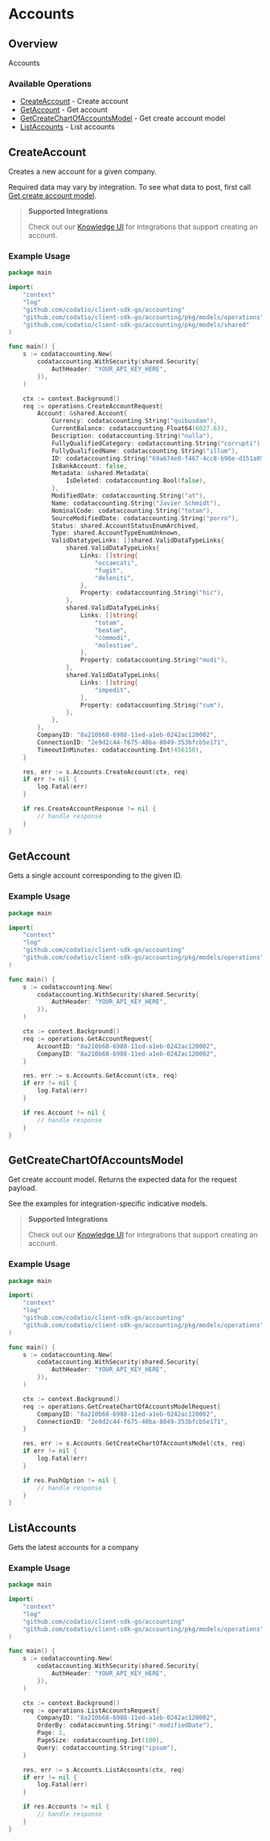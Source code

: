 # Accounts

## Overview

Accounts

### Available Operations

* [CreateAccount](#createaccount) - Create account
* [GetAccount](#getaccount) - Get account
* [GetCreateChartOfAccountsModel](#getcreatechartofaccountsmodel) - Get create account model
* [ListAccounts](#listaccounts) - List accounts

## CreateAccount

Creates a new account for a given company.

Required data may vary by integration. To see what data to post, first call [Get create account model](https://docs.codat.io/accounting-api#/operations/get-create-chartOfAccounts-model).

> **Supported Integrations**
> 
> Check out our [Knowledge UI](https://knowledge.codat.io/supported-features/accounting?view=tab-by-data-type&dataType=chartOfAccounts) for integrations that support creating an account.

### Example Usage

```go
package main

import(
	"context"
	"log"
	"github.com/codatio/client-sdk-go/accounting"
	"github.com/codatio/client-sdk-go/accounting/pkg/models/operations"
	"github.com/codatio/client-sdk-go/accounting/pkg/models/shared"
)

func main() {
    s := codataccounting.New(
        codataccounting.WithSecurity(shared.Security{
            AuthHeader: "YOUR_API_KEY_HERE",
        }),
    )

    ctx := context.Background()    
    req := operations.CreateAccountRequest{
        Account: &shared.Account{
            Currency: codataccounting.String("quibusdam"),
            CurrentBalance: codataccounting.Float64(6027.63),
            Description: codataccounting.String("nulla"),
            FullyQualifiedCategory: codataccounting.String("corrupti"),
            FullyQualifiedName: codataccounting.String("illum"),
            ID: codataccounting.String("69a674e0-f467-4cc8-b96e-d151a05dfc2d"),
            IsBankAccount: false,
            Metadata: &shared.Metadata{
                IsDeleted: codataccounting.Bool(false),
            },
            ModifiedDate: codataccounting.String("at"),
            Name: codataccounting.String("Javier Schmidt"),
            NominalCode: codataccounting.String("totam"),
            SourceModifiedDate: codataccounting.String("porro"),
            Status: shared.AccountStatusEnumArchived,
            Type: shared.AccountTypeEnumUnknown,
            ValidDatatypeLinks: []shared.ValidDataTypeLinks{
                shared.ValidDataTypeLinks{
                    Links: []string{
                        "occaecati",
                        "fugit",
                        "deleniti",
                    },
                    Property: codataccounting.String("hic"),
                },
                shared.ValidDataTypeLinks{
                    Links: []string{
                        "totam",
                        "beatae",
                        "commodi",
                        "molestiae",
                    },
                    Property: codataccounting.String("modi"),
                },
                shared.ValidDataTypeLinks{
                    Links: []string{
                        "impedit",
                    },
                    Property: codataccounting.String("cum"),
                },
            },
        },
        CompanyID: "8a210b68-6988-11ed-a1eb-0242ac120002",
        ConnectionID: "2e9d2c44-f675-40ba-8049-353bfcb5e171",
        TimeoutInMinutes: codataccounting.Int(456150),
    }

    res, err := s.Accounts.CreateAccount(ctx, req)
    if err != nil {
        log.Fatal(err)
    }

    if res.CreateAccountResponse != nil {
        // handle response
    }
}
```

## GetAccount

Gets a single account corresponding to the given ID.

### Example Usage

```go
package main

import(
	"context"
	"log"
	"github.com/codatio/client-sdk-go/accounting"
	"github.com/codatio/client-sdk-go/accounting/pkg/models/operations"
)

func main() {
    s := codataccounting.New(
        codataccounting.WithSecurity(shared.Security{
            AuthHeader: "YOUR_API_KEY_HERE",
        }),
    )

    ctx := context.Background()    
    req := operations.GetAccountRequest{
        AccountID: "8a210b68-6988-11ed-a1eb-0242ac120002",
        CompanyID: "8a210b68-6988-11ed-a1eb-0242ac120002",
    }

    res, err := s.Accounts.GetAccount(ctx, req)
    if err != nil {
        log.Fatal(err)
    }

    if res.Account != nil {
        // handle response
    }
}
```

## GetCreateChartOfAccountsModel

Get create account model. Returns the expected data for the request payload.

See the examples for integration-specific indicative models.

> **Supported Integrations**
> 
> Check out our [Knowledge UI](https://knowledge.codat.io/supported-features/accounting?view=tab-by-data-type&dataType=chartOfAccounts) for integrations that support creating an account.

### Example Usage

```go
package main

import(
	"context"
	"log"
	"github.com/codatio/client-sdk-go/accounting"
	"github.com/codatio/client-sdk-go/accounting/pkg/models/operations"
)

func main() {
    s := codataccounting.New(
        codataccounting.WithSecurity(shared.Security{
            AuthHeader: "YOUR_API_KEY_HERE",
        }),
    )

    ctx := context.Background()    
    req := operations.GetCreateChartOfAccountsModelRequest{
        CompanyID: "8a210b68-6988-11ed-a1eb-0242ac120002",
        ConnectionID: "2e9d2c44-f675-40ba-8049-353bfcb5e171",
    }

    res, err := s.Accounts.GetCreateChartOfAccountsModel(ctx, req)
    if err != nil {
        log.Fatal(err)
    }

    if res.PushOption != nil {
        // handle response
    }
}
```

## ListAccounts

Gets the latest accounts for a company

### Example Usage

```go
package main

import(
	"context"
	"log"
	"github.com/codatio/client-sdk-go/accounting"
	"github.com/codatio/client-sdk-go/accounting/pkg/models/operations"
)

func main() {
    s := codataccounting.New(
        codataccounting.WithSecurity(shared.Security{
            AuthHeader: "YOUR_API_KEY_HERE",
        }),
    )

    ctx := context.Background()    
    req := operations.ListAccountsRequest{
        CompanyID: "8a210b68-6988-11ed-a1eb-0242ac120002",
        OrderBy: codataccounting.String("-modifiedDate"),
        Page: 1,
        PageSize: codataccounting.Int(100),
        Query: codataccounting.String("ipsum"),
    }

    res, err := s.Accounts.ListAccounts(ctx, req)
    if err != nil {
        log.Fatal(err)
    }

    if res.Accounts != nil {
        // handle response
    }
}
```
